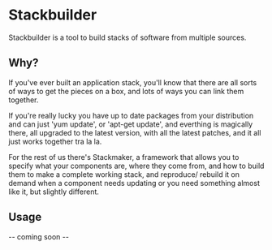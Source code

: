 # Stackbuilder

Stackbuilder is a tool to build stacks of software from multiple sources.

## Why?

If you've ever built an application stack, you'll know that there are all sorts of ways to get the pieces on a box, and lots of ways you can link them together.

If you're really lucky you have up to date packages from your distribution and can just 'yum update', or 'apt-get update', and everthing is magically there, all upgraded to the latest version, with all the latest patches, and it all just works together tra la la.

For the rest of us there's Stackmaker, a framework that allows you to specify what your components are, where they come from, and how to build them to make a complete working stack, and reproduce/ rebuild it on demand when a component needs updating or you need something almost like it, but slightly different.

## Usage

-- coming soon --